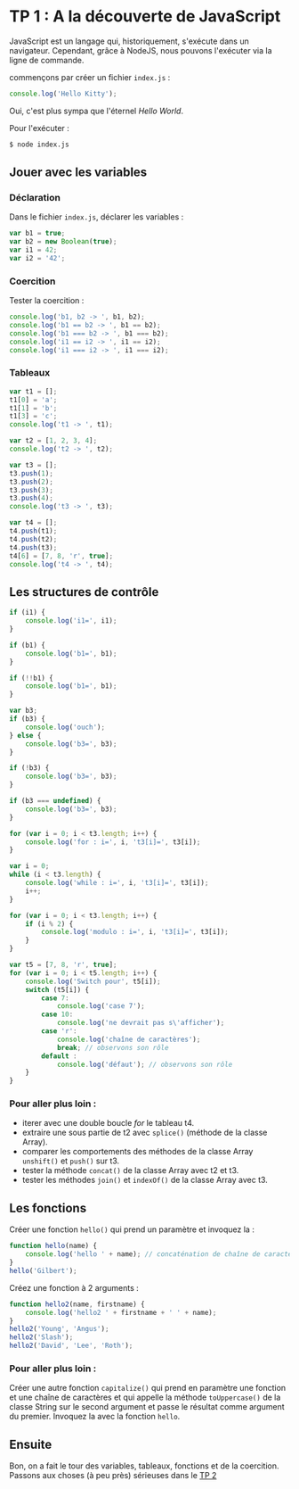 # TP 1 : A la découverte de JavaScript

JavaScript est un langage qui, historiquement, s'exécute dans un navigateur.
Cependant, grâce à NodeJS, nous pouvons l'exécuter via la ligne de commande.

commençons par créer un fichier `index.js` :

```javascript
console.log('Hello Kitty');
```

Oui, c'est plus sympa que l'éternel *Hello World*.

Pour l'exécuter :

```bash
$ node index.js
```

## Jouer avec les variables

### Déclaration

Dans le fichier `index.js`, déclarer les variables :

```javascript
var b1 = true;
var b2 = new Boolean(true);
var i1 = 42;
var i2 = '42';
```

### Coercition

Tester la coercition :

```javascript
console.log('b1, b2 -> ', b1, b2);
console.log('b1 == b2 -> ', b1 == b2);
console.log('b1 === b2 -> ', b1 === b2);
console.log('i1 == i2 -> ', i1 == i2);
console.log('i1 === i2 -> ', i1 === i2);
```

### Tableaux

```javascript
var t1 = [];
t1[0] = 'a';
t1[1] = 'b';
t1[3] = 'c';
console.log('t1 -> ', t1);

var t2 = [1, 2, 3, 4];
console.log('t2 -> ', t2);

var t3 = [];
t3.push(1);
t3.push(2);
t3.push(3);
t3.push(4);
console.log('t3 -> ', t3);

var t4 = [];
t4.push(t1);
t4.push(t2);
t4.push(t3);
t4[6] = [7, 8, 'r', true];
console.log('t4 -> ', t4);
```

## Les structures de contrôle

```javascript
if (i1) {
    console.log('i1=', i1);
}

if (b1) {
    console.log('b1=', b1);
}

if (!!b1) {
    console.log('b1=', b1);
}

var b3;
if (b3) {
    console.log('ouch');
} else {
    console.log('b3=', b3);
}

if (!b3) {
    console.log('b3=', b3);
}

if (b3 === undefined) {
    console.log('b3=', b3);
}

for (var i = 0; i < t3.length; i++) {
    console.log('for : i=', i, 't3[i]=', t3[i]);
}

var i = 0;
while (i < t3.length) {
    console.log('while : i=', i, 't3[i]=', t3[i]);
    i++;
}

for (var i = 0; i < t3.length; i++) {
    if (i % 2) {
        console.log('modulo : i=', i, 't3[i]=', t3[i]);
    }
}

var t5 = [7, 8, 'r', true];
for (var i = 0; i < t5.length; i++) {
    console.log('Switch pour', t5[i]);
    switch (t5[i]) {
        case 7:
            console.log('case 7');
        case 10:
            console.log('ne devrait pas s\'afficher');
        case 'r':
            console.log('chaîne de caractères');
            break; // observons son rôle
        default :
            console.log('défaut'); // observons son rôle
    }
}
```

### Pour aller plus loin :

- iterer avec une double boucle *for* le tableau t4.
- extraire une sous partie de t2 avec `splice()` (méthode de la classe Array).
- comparer les comportements des méthodes de la classe Array `unshift()` et `push()` sur t3.
- tester la méthode `concat()` de la classe Array avec t2 et t3.
- tester les méthodes `join()` et `indexOf()` de la classe Array avec t3.

## Les fonctions

Créer une fonction `hello()` qui prend un paramètre et invoquez la :

```javascript
function hello(name) {
    console.log('hello ' + name); // concaténation de chaîne de caractère, au passage
}
hello('Gilbert');
```

Créez une fonction à 2 arguments :

```javascript
function hello2(name, firstname) {
    console.log('hello2 ' + firstname + ' ' + name);
}
hello2('Young', 'Angus');
hello2('Slash');
hello2('David', 'Lee', 'Roth');
```

### Pour aller plus loin :

Créer une autre fonction `capitalize()` qui prend en paramètre une fonction
et une chaîne de caractères et qui appelle la méthode `toUppercase()` de
la classe String sur le second argument et passe le résultat comme argument
du premier. Invoquez la avec la fonction `hello`.

## Ensuite

Bon, on a fait le tour des variables, tableaux, fonctions et de la coercition.
Passons aux choses (à peu près) sérieuses dans le [TP 2](../tp2/)
